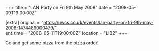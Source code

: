 +++
title = "LAN Party on Fri 9th May 2008"
date = "2008-05-09T19:00:00Z"

[extra]
original = "https://uwcs.co.uk/events/lan-party-on-fri-9th-may-2008-1474489000479/"    
ent_time = "2008-05-11T19:00:00Z"
location = "LIB2"
+++

Go and get some pizza from the pizza order\!

